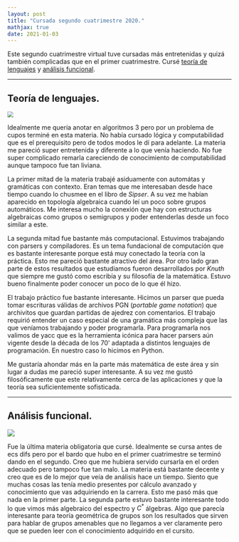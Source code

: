 ```yaml
---
layout: post
title: "Cursada segundo cuatrimestre 2020."
mathjax: true
date: 2021-01-03
---
```


Este segundo cuatrimestre virtual tuve cursadas más entretenidas y quizá también complicadas que en el primer cuatrimestre. Cursé <u>teoría de lenguajes</u> y <u>análisis funcional</u>.

---

## Teoría de lenguajes.



<img src="https://devopedia.org/images/article/210/7090.1571152901.jpg" style="zoom: 80%;" />



Idealmente me quería anotar en algoritmos 3 pero por un problema de cupos terminé en esta materia. No había cursado lógica y computabilidad que es el prerequisito pero de todos modos le dí para adelante. La materia me pareció super entretenida y diferente a lo que venía haciendo. No fue super complicado remarla careciendo de conocimiento de computabilidad aunque tampoco fue tan liviana.

La primer mitad de la materia trabajé asiduamente con automátas y gramáticas con contexto. Eran temas que me interesaban desde hace tiempo cuando lo chusmee en el libro de *Sipser*. A su vez me habían aparecido en topología algebraica cuando leí un poco sobre grupos automáticos. Me interesa mucho la conexión que hay con estructuras algebraicas como grupos o semigrupos y poder entenderlas desde un foco similar a este.

La segunda mitad fue bastante más computacional. Estuvimos trabajando con parsers y compiladores. Es un tema fundacional de computación que es bastante interesante porque está muy conectado la teoría con la práctica. Esto me pareció bastante atractivo del área. Por otro lado gran parte de estos resultados que estudiamos fueron desarrollados por *Knuth* que siempre me gustó como escribía y su filosofía de la matemática. Estuvo bueno finalmente poder conocer un poco de lo que él hizo.

El trabajo práctico fue bastante interesante. Hicimos un parser que pueda tomar escrituras válidas de archivos PGN (*portable game notation*) que archivitos que guardan partidas de ajedrez con comentarios. El trabajo requirió entender un caso especial de una gramática más compleja que las que veníamos trabajando y poder programarla. Para programarla nos valimos de yacc que es la herramienta icónica para hacer parsers aún vigente desde la década de los 70' adaptada a distintos lenguajes de programación. En nuestro caso lo hicimos en Python.

Me gustaría ahondar más en la parte más matemática de este área y sin lugar a dudas me pareció super interesante. A su vez me gustó filosóficamente que este relativamente cerca de las aplicaciones y que la teoría sea suficientemente sofisticada.

---

## Análisis funcional.



![](https://i.pinimg.com/originals/32/9a/46/329a465435331b294b25d0c6f86eef0c.jpg)



Fue la última materia obligatoria que cursé. Idealmente se cursa antes de ecs difs pero por el bardo que hubo en el primer cuatrimestre se terminó dando en el segundo. Creo que me hubiera servido cursarla en el orden adecuado pero tampoco fue tan malo. La materia está bastante decente y creo que es de lo mejor que veía de análisis hace un tiempo. Siento que muchas cosas las tenía medio presentes por cálculo avanzado y conocimiento que vas adquiriendo en la carrera. Esto me pasó más que nada en la primer parte. La segunda parte estuvo bastante interesante todo lo que vimos más algebraico del espectro y $C^*$ álgebras. Algo que parecía interesante para teoría geométrica de grupos son los resultados que sirven para hablar de grupos amenables que no llegamos a ver claramente pero que se pueden leer con el conocimiento adquirido en el cursito.



